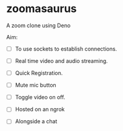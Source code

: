 # zoomasaurus
A zoom clone using Deno

Aim:

* [ ] To use sockets to establish connections.
* [ ] Real time video and audio streaming.

* [ ] Quick Registration.
* [ ] Mute mic button 
* [ ] Toggle video on off.

* [ ] Hosted on an ngrok
* [ ] Alongside a chat


